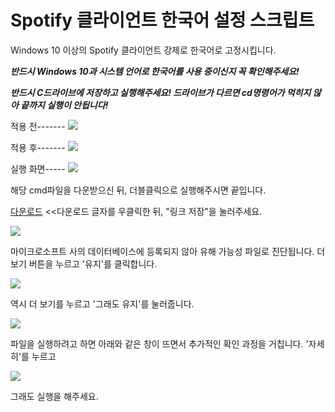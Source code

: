 # Spotify 클라이언트 한국어 설정 스크립트
Windows 10 이상의 Spotify 클라이언트 강제로 한국어로 고정시킵니다.

***반드시 Windows 10과 시스템 언어로 한국어를 사용 중이신지 꼭 확인해주세요!***

***반드시 C드라이브에 저장하고 실행해주세요! 드라이브가 다르면 cd명령어가 먹히지 않아 끝까지 실행이 안됩니다!***

적용 전-------
![](https://i.imgur.com/5nERbcL.png)

적용 후-------
![](https://i.imgur.com/5Mo7KzO.png)

실행 화면-----
![](https://i.imgur.com/iuuVsV9.png)

해당 cmd파일을 다운받으신 뒤, 더블클릭으로 실행해주시면 끝입니다.

[다운로드](https://raw.githubusercontent.com/Pindang2/SpotifyWin-Korean-Setter/main/run.bat) <<다운로드 글자를 우클릭한 뒤, "링크 저장"을 눌러주세요.

![](https://i.imgur.com/RsLrvcQ.png)

마이크로소프트 사의 데이터베이스에 등록되지 않아 유해 가능성 파일로 진단됩니다. 더보기 버튼을 누르고 '유지'를 클릭합니다.

![](https://i.imgur.com/cypcKk3.png)

역시 더 보기를 누르고 '그래도 유지'를 눌러줍니다.

![](https://i.imgur.com/cypcKk3.png)

파일을 실행하려고 하면 아래와 같은 창이 뜨면서 추가적인 확인 과정을 거칩니다. '자세히'를 누르고

![](https://i.imgur.com/oP5FWSg.png)

그래도 실행을 해주세요.

